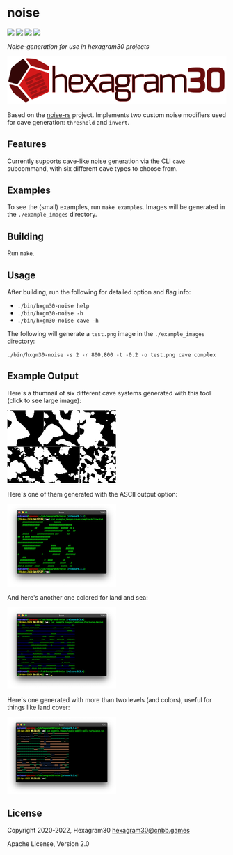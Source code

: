 # noise

[![][build-badge]][build]
[![][crate-badge]][crate]
[![][tag-badge]][tag]
[![][docs-badge]][docs]

*Noise-generation for use in hexagram30 projects*

[![Project Logo][logo]][logo-large]

Based on the [noise-rs][noise-rs] project. Implements two custom noise
modifiers used for cave generation: `threshold` and `invert`.

## Features

Currently supports cave-like noise generation via the CLI `cave` subcommand,
with six different cave types to choose from.

## Examples

To see the (small) examples, run `make examples`. Images will be generated in
the `./example_images` directory.

## Building

Run `make`.

## Usage

After building, run the following for detailed option and flag info:

* `./bin/hxgm30-noise help`
* `./bin/hxgm30-noise -h`
* `./bin/hxgm30-noise cave -h`

The following will generate a `test.png` image in the `./example_images` directory:

```
./bin/hxgm30-noise -s 2 -r 800,800 -t -0.2 -o test.png cave complex
```

## Example Output

Here's a thumnail of six different cave systems generated with this tool (click
to see large image):

[![Example Outputs][example]][example-large]

Here's one of them generated with the ASCII output option:

[![Cave ASCII Output][cave-screen]][cave-screen-large]

And here's another one colored for land and sea:

[![Land/Sea ASCII Output][land-sea-screen]][land-sea-screen-large]

Here's one generated with more than two levels (and colors), useful for things like land cover:

[![Land Cover ASCII Output][land-cover-screen]][land-cover-screen-large]

## License

Copyright 2020-2022, Hexagram30 <hexagram30@cnbb.games>

Apache License, Version 2.0

[//]: ---Named-Links---

[logo]: https://raw.githubusercontent.com/hexagram30/resources/master/branding/logo/h30-logo-2-long-with-text-x695.png
[logo-large]: https://raw.githubusercontent.com/hexagram30/resources/master/branding/logo/h30-logo-2-long-with-text-x3440.png
[cave-screen]: https://raw.githubusercontent.com/hexagram30/noise/master/assets/images/screenshot-caves-complex-billow-thumb.png
[cave-screen-large]: https://raw.githubusercontent.com/hexagram30/noise/master/assets/images/screenshot-caves-complex-billow.png
[land-sea-screen]: https://raw.githubusercontent.com/hexagram30/noise/master/assets/images/screesnhot-land-sea-fractured-hm-thumb.png
[land-sea-screen-large]: https://raw.githubusercontent.com/hexagram30/noise/master/assets/images/screesnhot-land-sea-fractured-hm.png
[land-cover-screen]: https://raw.githubusercontent.com/hexagram30/noise/master/assets/images/screenshot-levels-wobbly-walls-turbulence-thumb.png
[land-cover-screen-large]: https://raw.githubusercontent.com/hexagram30/noise/master/assets/images/screenshot-levels-wobbly-walls-turbulence.png
[example]: https://raw.githubusercontent.com/hexagram30/noise/master/assets/images/caves-small.png
[example-large]: https://raw.githubusercontent.com/hexagram30/noise/master/assets/images/caves.png
[noise-rs]: https://github.com/Razaekel/noise-rs
[build]: https://github.com/hexagram30/noise/actions?query=workflow%3Abuild+
[build-badge]: https://github.com/hexagram30/noise/workflows/build/badge.svg
[crate]: https://crates.io/crates/hxgm30-noise
[crate-badge]: https://img.shields.io/crates/v/hxgm30-noise.svg
[docs]: https://docs.rs/hxgm30-noise/
[docs-badge]: https://img.shields.io/badge/rust-documentation-blue.svg
[tag-badge]: https://img.shields.io/github/v/tag/hexagram30/noise.svg?sort=semver
[tag]: https://github.com/hexagram30/noise/tags
